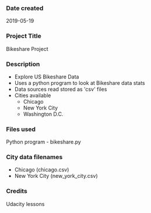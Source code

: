 ### Date created
2019-05-19

### Project Title
Bikeshare Project

### Description
- Explore US Bikeshare Data
- Uses a python program to look at Bikeshare data stats
- Data sources read stored as 'csv' files
- Cities available
  * Chicago 
  * New York City
  * Washington D.C.

### Files used
Python program - bikeshare.py

### City data filenames
  * Chicago (chicago.csv)
  * New York City (new_york_city.csv)

### Credits
Udacity lessons
